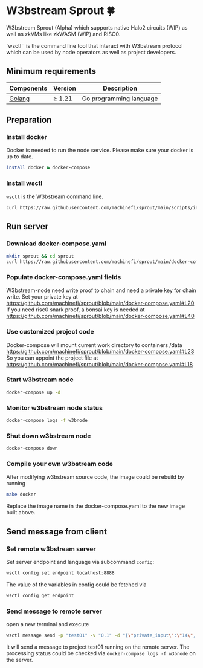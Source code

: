 # W3bstream Sprout :four_leaf_clover:
W3bstream Sprout (Alpha) which supports native Halo2 circuits (WIP) as well as zkVMs like zkWASM (WIP) and RISC0.

`wsctl`` is the command line tool that interact with W3bstream protocol which can be used by node operators as well as project developers.

## Minimum requirements

| Components | Version | Description |
|----------|-------------|-------------|
| [Golang](https://golang.org) | &ge; 1.21 | Go programming language |

## Preparation

### Install docker
Docker is needed to run the node service. Please make sure your docker is up to date.
```bash
install docker & docker-compose
```
### Install wsctl
`wsctl` is the W3bstream command line.
```bash
curl https://raw.githubusercontent.com/machinefi/sprout/main/scripts/install_wsctl.sh | bash
```

## Run server
### Download docker-compose.yaml
```bash
mkdir sprout && cd sprout
curl https://raw.githubusercontent.com/machinefi/sprout/main/docker-compose.yaml -o docker-compose.yaml
```

### Populate docker-compose.yaml fields
W3bstream-node need write proof to chain and need a private key for chain write. Set your private key at https://github.com/machinefi/sprout/blob/main/docker-compose.yaml#L20  
If you need risc0 snark proof, a bonsai key is needed at https://github.com/machinefi/sprout/blob/main/docker-compose.yaml#L40

### Use customized project code
Docker-compose will mount current work directory to containers /data https://github.com/machinefi/sprout/blob/main/docker-compose.yaml#L23  
So you can appoint the project file at https://github.com/machinefi/sprout/blob/main/docker-compose.yaml#L18


### Start w3bstream node
```bash
docker-compose up -d
```

### Monitor w3bstream node status
```bash
docker-compose logs -f w3bnode
```

### Shut down w3bstream node
```bash
docker-compose down
```

### Compile your own w3bstream code
After modifying w3bstream source code, the image could be rebuild by running
```bash
make docker
```
Replace the image name in the docker-compose.yaml to the new image built above. 

## Send message from client
### Set remote w3bstream server
Set server endpoint and language via subcommand `config`:
```bash
wsctl config set endpoint localhost:8888
```
The value of the variables in config could be fetched via
```bash
wsctl config get endpoint
```

### Send message to remote server
open a new terminal and execute
```bash
wsctl message send -p "test01" -v "0.1" -d "{\"private_input\":\"14\", \"public_input\":\"3,34\", \"receipt_type\":\"Snark\"}"
```
It will send a message to project test01 running on the remote server. The processing status could be checked via `docker-compose logs -f w3bnode` on the server.
